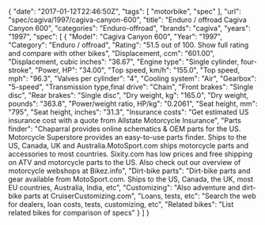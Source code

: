 {
    "date": "2017-01-12T22:46:50Z",
    "tags": [
        "motorbike",
        "spec"
    ],
    "url": "spec\/cagiva\/1997\/cagiva-canyon-600",
    "title": "Enduro \/ offroad Cagiva Canyon 600",
    "categories": "Enduro-offroad",
    "brands": "cagiva",
    "years": "1997",
    "spec": [
        {
            "Model": "Cagiva Canyon 600",
            "Year": "1997",
            "Category": "Enduro \/ offroad",
            "Rating": "51.5 out of 100. Show full rating and compare with other bikes",
            "Displacement, ccm": "601.00",
            "Displacement, cubic inches": "36.67",
            "Engine type": "Single cylinder, four-stroke",
            "Power, HP": "34.00",
            "Top speed, km\/h": "155.0",
            "Top speed, mph": "96.3",
            "Valves per cylinder": "4",
            "Cooling system": "Air",
            "Gearbox": "5-speed",
            "Transmission type,final drive": "Chain",
            "Front brakes": "Single disc",
            "Rear brakes": "Single disc",
            "Dry weight, kg": "165.0",
            "Dry weight, pounds": "363.8",
            "Power\/weight ratio, HP\/kg": "0.2061",
            "Seat height, mm": "795",
            "Seat height, inches": "31.3",
            "Insurance costs": "Get estimated US insurance cost with a quote from Allstate Motorcycle Insurance",
            "Parts finder": "Chaparral provides online schematics & OEM parts for the US.   Motorcycle Superstore provides an easy-to-use parts finder. Ships to the US, Canada, UK and Australia.MotoSport.com ships motorcycle parts and accessories to most countries.    Sixity.com has low prices and free shipping on ATV and motorcycle parts to the US. Also check out our overview of motorcycle webshops at Bikez.info",
            "Dirt-bike parts": "Dirt-bike parts and gear available from MotoSport.com. Ships to the US, Canada, the UK, most EU countries, Australia, India, etc",
            "Customizing": "Also adventure and dirt-bike parts at CruiserCustomizing.com",
            "Loans, tests, etc": "Search the web for dealers, loan costs, tests, customizing, etc",
            "Related bikes": "List related bikes for comparison of specs"
        }
    ]
}